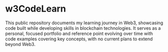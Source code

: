 # w3CodeLearn
This public repository documents my learning journey in Web3, showcasing code built while developing skills in blockchain technologies. It serves as a personal, focused portfolio and reference point evolving over time with code examples covering key concepts, with no current plans to extend beyond Web3.
